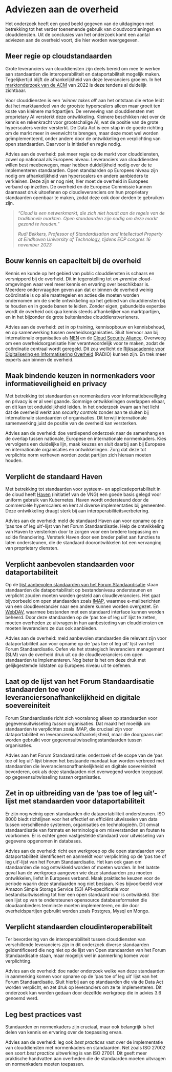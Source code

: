 # Adviezen aan de overheid

Het onderzoek heeft een goed beeld gegeven van de uitdagingen met betrekking tot het verder toenemende gebruik van cloudvoorzieningen en clouddiensten. Uit de conclusies van het onderzoek komt een aantal adviezen aan de overheid voort, die hier worden weergegeven.

## Meer regie op cloudstandaarden

Grote leveranciers van clouddiensten zijn deels bereid om mee te werken aan standaarden die interoperabiliteit en dataportabiliteit mogelijk maken. Tegelijkertijd blijft de afhankelijkheid van deze leveranciers groeien. In het [marktonderzoek van de ACM](https://www.acm.nl/system/files/documents/marktstudie-clouddiensten.pdf) van 2022 is deze tendens al duidelijk zichtbaar.

Voor clouddiensten is een ‘*winner takes all*’ aan het ontstaan die ertoe leidt dat het marktaandeel van de grootste hyperscalers alleen maar groeit ten koste van kleinere marktpartijen. De verweving van clouddiensten met proprietary AI versterkt deze ontwikkeling. Kleinere beschikken niet over de kennis en rekenkracht voor grootschalige AI, wat de positie van de grote hyperscalers verder versterkt. De Data Act is een stap in de goede richting om de markt meer in evenwicht te brengen, maar deze moet wel worden geïmplementeerd, onder andere door de ontwikkeling en verplichting van open standaarden. Daarvoor is initiatief en regie nodig.

Advies aan de overheid: pak meer regie op de markt voor clouddiensten, zowel op nationaal als Europees niveau. Leveranciers van clouddiensten willen best meebewegen, maar hebben duidelijkheid nodig over de te implementeren standaarden. Open standaarden op Europees niveau zijn nodig om afhankelijkheid van hyperscalers en andere aanbieders te verkleinen. Deze zijn er nog niet, hier moet de overheid in Europees verband op inzetten. De overheid en de Europese Commissie kunnen daarnaast druk uitoefenen op cloudleveranciers om hun proprietary standaarden openbaar te maken, zodat deze ook door derden te gebruiken zijn.

> *“Cloud is een netwerkmarkt, die zich niet houdt aan de regels van de traditionele markten. Open standaarden zijn nodig om deze markt gezond te houden.”*
>
> *Rudi Bekkers, Professor of Standardisation and Intellectual Property at Eindhoven University of Technology, tijdens ECP congres 16 november 2023*

## Bouw kennis en capaciteit bij de overheid

Kennis en kunde op het gebied van public clouddiensten is schaars en versnipperd bij de overheid. Dit in tegenstelling tot *on-premise* cloud-omgevingen waar veel meer kennis en ervaring over beschikbaar is. Meerdere ondervraagden geven aan dat er binnen de overheid weinig coördinatie is op alle maatregelen en acties die moeten worden ondernomen om de snelle ontwikkeling op het gebied van clouddiensten bij te houden en in goede banen te leiden. Zonder eigen, gebundelde expertise wordt de overheid ook qua kennis steeds afhankelijker van marktpartijen, en in het bijzonder de grote buitenlandse clouddienstverleners.

Advies aan de overheid: zet in op training, kennisopbouw en kennisbehoud, en op samenwerking tussen overheidsorganisaties. Sluit hiervoor aan bij internationale organisaties als [NEN](https://www.nen.nl/) en de [Cloud Security Aliance](https://exams.cloudsecurityalliance.org/en). Overweeg om een overheidsorganisatie hier verantwoordelijk voor te maken, zodat de coördinatie centraal wordt geregeld. Dit zou wellicht de [Rijksacademie voor Digitalisering en Informatisering Overheid](https://www.it-academieoverheid.nl/) (RADIO) kunnen zijn. En trek meer experts aan binnen de overheid.

## Maak bindende keuzen in normenkaders voor informatieveiligheid en privacy

Met betrekking tot standaarden en normenkaders voor informatiebeveiliging en privacy is er al veel gaande. Sommige ontwikkelingen overlappen elkaar, en dit kan tot onduidelijkheid leiden. In het onderzoek kwam aan het licht dat de overheid werkt aan *security controls* zonder aan te sluiten bij internationale standaarden of organisaties. Dit terwijl internationale samenwerking juist de positie van de overheid kan versterken.

Advies aan de overheid: doe verdiepend onderzoek naar de samenhang en de overlap tussen nationale, Europese en internationale normenkaders. Kies vervolgens een duidelijke lijn, maak keuzes en sluit daarbij aan bij Europese en internationale organisaties en ontwikkelingen. Zorg dat deze tot verplichte norm verheven worden zodat partijen zich hieraan moeten houden.

## Verplicht de standaard Haven

Met betrekking tot standaarden voor systeem- en applicatieportabiliteit in de cloud heeft [Haven](https://haven.commonground.nl/) (initiatief van de VNG) een goede basis gelegd voor uniform gebruik van Kubernetes. Haven wordt ondersteund door de commerciële hyperscalers en kent al diverse implementaties bij gemeenten. Deze ontwikkeling draagt sterk bij aan interoperabiliteitsverbetering.

Advies aan de overheid: meld de standaard Haven aan voor opname op de ‘pas toe of leg uit’-lijst van het Forum Standaardisatie. Help de ontwikkeling van Haven te versterken door te zorgen voor een bredere toepassing en solide financiering. Versterk Haven door een breder pallet aan functies te laten ondersteunen, die de standaard doorontwikkelen tot een vervanging van proprietary diensten.

## Verplicht aanbevolen standaarden voor dataportabiliteit 

Op de [lijst aanbevolen standaarden van het Forum Standaardisatie](https://forumstandaardisatie.nl/open-standaarden/aanbevolen) staan standaarden die dataportabiliteit op bestandsniveau ondersteunen en verplicht zouden moeten worden gesteld aan cloudleveranciers. Het gaat bijvoorbeeld om open standaarden zoals [IMAP](https://forumstandaardisatie.nl/open-standaarden/imap), waarmee e-mailberichten van een cloudleverancier naar een andere kunnen worden overgezet. En [WebDAV](https://forumstandaardisatie.nl/open-standaarden/webdav-en-caldav), waarmee bestanden met een standaard interface kunnen worden beheerd. Door deze standaarden op de ‘pas toe of leg uit’ lijst te zetten, moeten overheden ze uitvragen in hun aanbesteding van clouddiensten en moeten leveranciers ze dus ook aanbieden.

Advies aan de overheid: meld aanbevolen standaarden die relevant zijn voor dataportabiliteit aan voor opname op de ‘pas toe of leg uit’ lijst van het Forum Standaardisatie. Oefen via het strategisch leveranciers management (SLM) van de overheid druk uit op de cloudleveranciers om open standaarden te implementeren. Nog beter is het om deze druk met gelijkgestemde lidstaten op Europees niveau uit te oefenen.

## Laat op de lijst van het Forum Standaardisatie standaarden toe voor leveranciersonafhankelijkheid en digitale soevereiniteit

Forum Standaardisatie richt zich vooralsnog alleen op standaarden voor gegevensuitwisseling *tussen* organisaties. Dat maakt het moeilijk om standaarden te verplichten zoals IMAP, die cruciaal zijn voor dataportabiliteit en leveranciersonafhankelijkheid, maar die doorgaans niet worden gebruikt voor gegevensuitwisselingsstandaarden tussen organisaties.

Advies aan het Forum Standaardisatie: onderzoek of de scope van de ‘pas toe of leg uit’-lijst binnen het bestaande mandaat kan worden verbreed met standaarden die leveranciersonafhankelijkheid en digitale soevereiniteit bevorderen, ook als deze standaarden niet overwegend worden toegepast op gegevensuitwisseling *tussen* organisaties.

## Zet in op uitbreiding van de ‘pas toe of leg uit’-lijst met standaarden voor dataportabiliteit

Er zijn nog weinig open standaarden die dataportabiliteit ondersteunen. ISO 8000 biedt richtlijnen voor het effectief en efficiënt uitwisselen van data tussen verschillende systemen, organisaties en technologieën. Dit omvat standaardisatie van formats en terminologie om misverstanden en fouten te voorkomen. Er is echter geen vastgestelde standaard voor uitwisseling van gegevens opgenomen in databases.

Advies aan de overheid: richt een werkgroep op die open standaarden voor dataportabiliteit identificeert en aanmeldt voor verplichting op de ‘pas toe of leg uit’-lijst van het Forum Standaardisatie. Het kan ook gaan om standaarden die nog ontwikkeld worden of moeten worden. In het laatste geval kan de werkgroep aangeven wie deze standaarden zou moeten ontwikkelen, liefst in Europees verband. Maak praktische keuzen voor de periode waarin deze standaarden nog niet bestaan. Kies bijvoorbeeld voor Amazon Simple Storage Service (S3) API-specificatie voor bestandsuitwisseling tot hier een open standaard voor is ontwikkeld. Stel een lijst op van te ondersteunen opensource databaseformaten die cloudaanbieders tenminste moeten implementeren, en die door overheidspartijen gebruikt worden zoals Postgres, Mysql en Mongo.

## Verplicht standaarden cloudinteroperabiliteit

Ter bevordering van de interoperabiliteit tussen clouddiensten van verschillende leveranciers zijn in dit onderzoek diverse standaarden geïdentificeerd die nog niet op de lijst van Open standaarden van het Forum Standaardisatie staan, maar mogelijk wel in aanmerking komen voor verplichting.

Advies aan de overheid: doe nader onderzoek welke van deze standaarden in aanmerking komen voor opname op de ‘pas toe of leg uit’ lijst van het Forum Standaardisatie. Sluit hierbij aan op standaarden die via de Data Act worden verplicht, en zet druk op leveranciers om ze te implementeren. Dit onderzoek kan worden gedaan door dezelfde werkgroep die in advies 3.6 genoemd werd.

## Leg best practices vast

Standaarden en normenkaders zijn cruciaal, maar ook belangrijk is het delen van kennis en ervaring over de toepassing ervan.

Advies aan de overheid: leg ook *best practices* vast over de implementatie van clouddiensten met normenkaders en standaarden. Net zoals ISO 27002 een soort *best practice* uitwerking is van ISO 27001. Dit geeft meer praktische handvatten aan overheden die de standaarden moeten uitvragen en normenkaders moeten toepassen.

